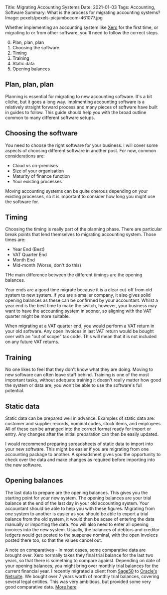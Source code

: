 Title: Migrating Accounting Systems
Date: 2021-01-03
Tags: Accounting, Software
Summary: What is the process for migrating accounting systems?
Image: pexels/pexels-picjumbocom-461077.jpg

Whether implementing an accounting system like [Xero](https://xero.com) for the first time, or migrating to or from other software, you'll need to follow the correct steps.

0. Plan, plan, plan
1. Choosing the software
2. Timing
3. Training
4. Static data
5. Opening balances

## Plan, plan, plan

Planning is essential for migrating to new accounting software. It's a bit cliche, but it goes a long way. Implmenting accounting software is a relatively straight forward process and many pieces of software have built in guides to follow. This guide should help you with the broad outline common to many different software setups.

## Choosing the software

You need to choose the right software for your business. I will cover some aspects of choosing different software in another post. For now, common considerations are:

 - Cloud vs on-premises
 - Size of your organisation
 - Maturity of finance function
 - Your existing processes

Moving accounting systems can be quite onerous depending on your existing processes, so it is important to consider how long you might use the software for.

## Timing

Choosing the timing is really part of the planning phase. There are particular break points that lend themselves to migrating accounting system. Those times are:

 - Year End (Best)
 - VAT Quarter End
 - Month End
 - Mid-month (Worse, don't do this)

THe main difference between the different timings are the opening balances.

Year ends are a good time migrate because it is a clear cut-off from old system to new system. If you are a smaller company, it also gives solid opening balances as these can be confirmed by your accountant. Whilst a year end is the best time to make the switch, however, your business may want to have the accounting system in sooner, so aligning with the VAT quarter might be more suitable.

When migrating at a VAT quarter end, you would perform a VAT return in your old software. Any open invoices in last VAT return would be bought over with an "out of scope" tax code. This will mean that it is not included on any future VAT returns.

## Training

No one likes to feel that they don't know what they are doing. Moving to new software can often leave staff behind. Training is one of the most important tasks, without adequate training it doesn't really matter how good the system or data are, you won't be able to use the software's full potential.

## Static data

Static data can be prepared well in advance. Examples of static data are: customer and supplier records, nominal codes, stock items, and employees. All of these can be arranged into the correct format ready for import or entry. Any changes after the initial preparation can then be easily updated.

I would recommend preparing spreadsheets of static data to import into your new software. This might be easier if you are migrating from one accounting package to another. A spreadsheet gives you the opportunity to check over the data and make changes as required before importing into the new software.

## Opening balances

The last data to prepare are the opening balances. This gives you the starting point for your new system. The opening balances are your trial balance at the end of the last day in your old accounting system. Your accountant should be able to help you with these figures. Migrating from one system to another is easier as you should be able to export a trial balance from the old system, it would then be acase of entering the data manually or importing the data. You will also need to enter all opening invoices into the new system. Usually, the balances of debtors and creditor ledgers would get posted to the suspense nominal, with the open invoiecs posted there too, so that the values cancel out.

A note on comparatives - In most cases, some comparative data are brought over. Xero normally takes they final trial balance for the last two years, so that there is something to compare against. Depending on date of your opening balances, you might bring over monthly trial balances for the current financial year. I recently migrated a client from [Sage50](https://www.sage.com/en-gb/products/sage-50cloud/) to [Oracle's Netsuite](https://www.netsuite.com/portal/home.shtml). We bought over 7 years worth of monthly trial balances, covering several legal entities. This was very ambitious, but provided some very good comparative data. [More here]({filename}/articles/2021-01-12_sage_to_netsuite.md)
